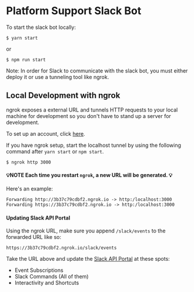 # Platform Support Slack Bot

To start the slack bot locally:

`$ yarn start`

or

`$ npm run start`

Note: In order for Slack to communicate with the slack bot, you must either deploy it or use a tunneling tool like ngrok.

## Local Development with ngrok

ngrok exposes a external URL and tunnels HTTP requests to your local machine for development so you don't have to stand up a server for development.

To set up an account, click [here](https://ngrok.com).

If you have ngrok setup, start the localhost tunnel by using the following command after `yarn start` or `npm start`.

```
$ ngrok http 3000
```

#### 💡NOTE Each time you restart `ngrok`, a new URL will be generated. 💡

Here's an example:

```
Forwarding http://3b37c79cdbf2.ngrok.io -> http:/localhost:3000
Forwarding https://3b37c79cdbf2.ngrok.io -> http:/localhost:3000
```

#### Updating Slack API Portal

Using the ngrok URL, make sure you append `/slack/events` to the forwarded URL like so:

```
https://3b37c79cdbf2.ngrok.io/slack/events
```

Take the URL above and update the [Slack API Portal](https://api.slack.com) at these spots:

* Event Subscriptions
* Slack Commands (All of them)
* Interactivity and Shortcuts
